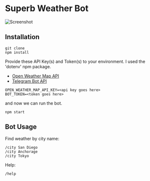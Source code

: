 # Superb Weather Bot
![Screenshot](https://i.imgur.com/biAIDNS.jpg)

## Installation
```
git clone
npm install
```

Provide these API Key(s) and Token(s) to your environment. I used the 'dotenv' npm package.
* [Open Weather Map API](http://openweathermap.org/appid)
* [Telegram Bot API](https://core.telegram.org/bots/api)
```
OPEN_WEATHER_MAP_API_KEY=<api key goes here>
BOT_TOKEN=<token goes here>
```
and now we can run the bot.
```
npm start
```
## Bot Usage
Find weather by city name:
```
/city San Diego
/city Anchorage
/city Tokyo
```

Help:
```
/help
```


